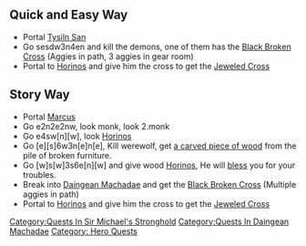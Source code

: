 ## Quick and Easy Way

-   Portal [Tysiln San](Tysiln_San "wikilink")
-   Go sesdw3n4en and kill the demons, one of them has the [Black Broken
    Cross](Black_Broken_Cross "wikilink") (Aggies in path, 3 aggies in
    gear room)
-   Portal to [Horinos](Horinos "wikilink") and give him the cross to
    get the [Jeweled Cross](Jeweled_Cross "wikilink")

## Story Way

-   Portal [Marcus](Marcus "wikilink")
-   Go e2n2e2nw, look monk, look 2.monk
-   Go e4sw\[n\]\[w\], look [Horinos](Horinos "wikilink")
-   Go \[e\]\[s\]6w3n\[e\]n\[e\], Kill werewolf, get [a carved piece of
    wood](Carved_Piece_Of_Wood "wikilink") from the pile of broken
    furniture.
-   Go \[w\]s\[w\]3s6e\[n\]\[w\] and give wood
    [Horinos](Horinos "wikilink"), He will [bless](Bless "wikilink") you
    for your troubles.
-   Break into [Daingean
    Machadae](:Category:Daingean_Machadae "wikilink") and get the [Black
    Broken Cross](Black_Broken_Cross "wikilink") (Multiple aggies in
    path)
-   Portal to [Horinos](Horinos "wikilink") and give him the cross to
    get the [Jeweled Cross](Jeweled_Cross "wikilink")

[Category:Quests In Sir Michael's
Stronghold](Category:Quests_In_Sir_Michael's_Stronghold "wikilink")
[Category:Quests In Daingean
Machadae](Category:Quests_In_Daingean_Machadae "wikilink") [Category:
Hero Quests](Category:_Hero_Quests "wikilink")
